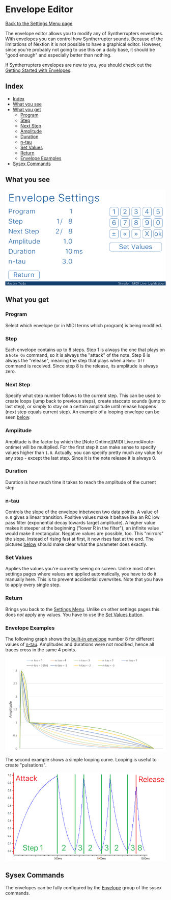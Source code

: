 # Envelope Editor

[Back to the Settings Menu page](Settings.md#readme)

The envelope editor allows you to modify any of Syntherrupters envelopes. With envelopes you can control how Syntherrupter sounds. Because of the limitations of Nextion it is not possible to have a graphical editor. However, since you're probably not going to use this on a daily base, it should be "good enough" and especially better than nothing.

If Syntherrupters envelopes are new to you, you should check out the [Getting Started with Envelopes](/Documentation/Wiki/Tutorials/Getting%20Started%20with%20Envelopes.md#readme). 

## Index
* [Index](#index)
* [What you see](#what-you-see)
* [What you get](#what-you-get)
	* [Program](#program)
	* [Step](#step)
	* [Next Step](#next-step)
	* [Amplitude](#amplitude)
	* [Duration](#duration)
	* [n-tau](#n-tau)
	* [Set Values](#set-values)
	* [Return](#return)
	* [Envelope Examples](#envelope-examples)
* [Sysex Commands](#sysex-commands)
  
## What you see

![Envelope Editor](/Documentation/Pictures/UI/Envelope.png)

## What you get

### Program

Select which envelope (or in MIDI terms which program) is being modified. 

### Step

Each envelope contains up to 8 steps. Step 1 is always the one that plays on a `Note On` command, so it is always the "attack" of the note. Step 8 is always the "release", meaning the step that plays when a `Note Off` command is received. Since step 8 is the release, its amplitude is always zero.

### Next Step

Specify what step number follows to the current step. This can be used to create loops (jump back to previous steps), create staccato sounds (jump to last step), or simply to stay on a certain amplitude until release happens (next step equals current step). An example of a looping envelope can be seen [below](#envelope-examples).

### Amplitude

Amplitude is the factor by which the [Note Ontime](MIDI Live.md#note-ontime) will be multiplied. For the first step it can make sense to specify values higher than `1.0`. Actually, you can specify pretty much any value for any step - except the last step. Since it is the note release it is always 0.

### Duration

Duration is how much time it takes to reach the amplitude of the current step. 

### n-tau

Controls the slope of the envelope inbetween two data points. A value of `0.0` gives a linear transition. Positive values make it behave like an RC low pass filter (exponential decay towards target amplitude). A higher value makes it steeper at the beginning ("lower R in the filter"), an infinite value would make it rectangular. Negative values are possible, too. This "mirrors" the slope. Instead of rising fast at first, it now rises fast at the end. The pictures [below](#envelope-examples) should make clear what the parameter does exactly. 

### Set Values

Applies the values you're currently seeing on screen. Unlike most other settings pages where values are applied automatically, you have to do it manually here. This is to prevent accidential overwrites. Note that you have to apply every single step.

### Return

Brings you back to the [Settings Menu](Settings.md#readme). Unlike on other settings pages this does *not* apply any values. You have to use the [Set Values button](#set-values).

### Envelope Examples

The following graph shows the [built-in envelope](#todo) number 8 for different values of [n-tau](#n-tau). Amplitudes and durations were not modified, hence all traces cross in the same 4 points. 

![Envelope n-tau](/Documentation/Pictures/Envelope%20n-tau.png)

The second example shows a simple looping curve. Looping is useful to create "pulsations". 

![Envelope Looping](/Documentation/Pictures/Envelope%20Looping.png)

## Sysex Commands

The envelopes can be fully configured by the [Envelope](/Documentation/Wiki/Custom%20MIDI%20Commands.md#0x200-0x31f-envelope-settings) group of the sysex commands. 
